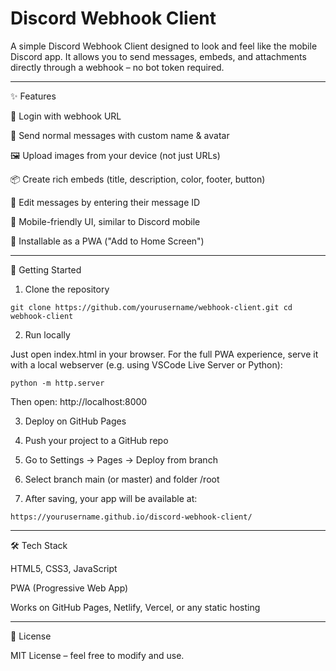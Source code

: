 # Discord Webhook Client

A simple Discord Webhook Client designed to look and feel like the mobile Discord app.
It allows you to send messages, embeds, and attachments directly through a webhook – no bot token required.


---

✨ Features

🔗 Login with webhook URL

💬 Send normal messages with custom name & avatar

🖼️ Upload images from your device (not just URLs)

📦 Create rich embeds (title, description, color, footer, button)

📝 Edit messages by entering their message ID

📱 Mobile-friendly UI, similar to Discord mobile

📲 Installable as a PWA ("Add to Home Screen")


---

🚀 Getting Started

1. Clone the repository

`git clone https://github.com/yourusername/webhook-client.git
cd webhook-client`

2. Run locally

Just open index.html in your browser.
For the full PWA experience, serve it with a local webserver (e.g. using VSCode Live Server or Python):

`python -m http.server`

Then open: http://localhost:8000

3. Deploy on GitHub Pages

1. Push your project to a GitHub repo


2. Go to Settings → Pages → Deploy from branch


3. Select branch main (or master) and folder /root


4. After saving, your app will be available at:

`https://yourusername.github.io/discord-webhook-client/`

---

🛠️ Tech Stack

HTML5, CSS3, JavaScript

PWA (Progressive Web App)

Works on GitHub Pages, Netlify, Vercel, or any static hosting



---

📜 License

MIT License – feel free to modify and use.

